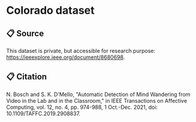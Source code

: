 # Colorado dataset

## 📋 Source
This dataset is private, but accessible for research purpose: https://ieeexplore.ieee.org/document/8680698.

## 📋 Citation
N. Bosch and S. K. D'Mello, "Automatic Detection of Mind Wandering from Video in the Lab and in the Classroom," in IEEE Transactions on Affective Computing, vol. 12, no. 4, pp. 974-988, 1 Oct.-Dec. 2021, doi: 10.1109/TAFFC.2019.2908837.